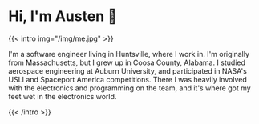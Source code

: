 # Hi, I'm Austen 👋

{{< intro img="/img/me.jpg" >}}

I'm a software engineer living in Huntsville, where I work in. I'm originally
from Massachusetts, but I grew up in Coosa County, Alabama. I studied aerospace
engineering at Auburn University, and participated in NASA's USLI and Spaceport
America competitions. There I was heavily involved with the electronics and
programming on the team, and it's where got my feet wet in the electronics
world.

{{< /intro >}}

</span>
